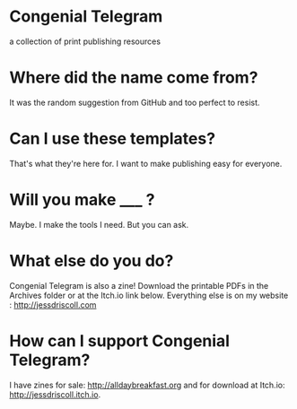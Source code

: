 # Congenial Telegram
a collection of print publishing resources

# Where did the name come from?
It was the random suggestion from GitHub and too perfect to resist.

# Can I use these templates?
That's what they're here for. I want to make publishing easy for everyone.

# Will you make ___ ?
Maybe. I make the tools I need. But you can ask.

# What else do you do? 
Congenial Telegram is also a zine! Download the printable PDFs in the Archives folder or at the Itch.io link below. Everything else is on my website : http://jessdriscoll.com

# How can I support Congenial Telegram?
I have zines for sale: http://alldaybreakfast.org and for download at Itch.io: http://jessdriscoll.itch.io.
